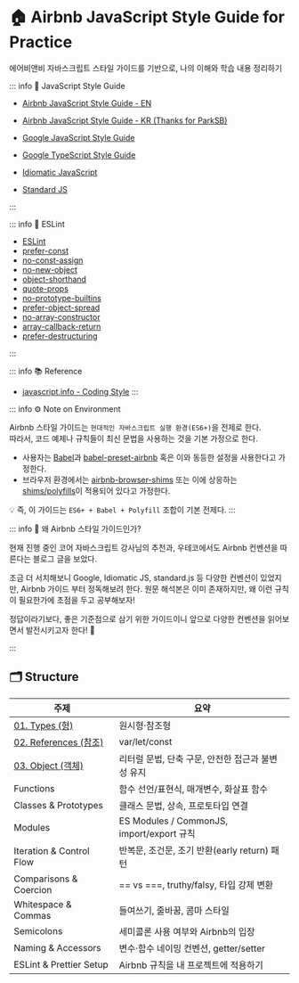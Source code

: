 # 🏠 Airbnb JavaScript Style Guide for Practice

에어비앤비 자바스크립트 스타일 가이드를 기반으로, 나의 이해와 학습 내용 정리하기

::: info 🔖 JavaScript Style Guide

- [Airbnb JavaScript Style Guide - EN](https://github.com/airbnb/javascript)
- [Airbnb JavaScript Style Guide - KR (Thanks for ParkSB)](https://github.com/ParkSB/javascript-style-guide?tab=readme-ov-file)
- [Google JavaScript Style Guide](https://google.github.io/styleguide/jsguide.html)
- [Google TypeScript Style Guide](https://google.github.io/styleguide/tsguide.html)

- [Idiomatic JavaScript](https://github.com/rwaldron/idiomatic.js)
- [Standard JS](https://standardjs.com/)

:::

::: info 🧩 ESLint

- [ESLint](https://eslint.org/)
- [prefer-const](https://eslint.org/docs/latest/rules/prefer-const.html)
- [no-const-assign](https://eslint.org/docs/latest/rules/no-const-assign.html)
- [no-new-object](https://eslint.org/docs/latest/rules/no-new-object.html)
- [object-shorthand](https://eslint.org/docs/latest/rules/object-shorthand.html)
- [quote-props](https://eslint.org/docs/latest/rules/quote-props.html)
- [no-prototype-builtins](https://eslint.org/docs/latest/rules/no-prototype-builtins)
- [prefer-object-spread](https://eslint.org/docs/latest/rules/prefer-object-spread)
- [no-array-constructor](https://eslint.org/docs/latest/rules/no-array-constructor.html)
- [array-callback-return](https://eslint.org/docs/latest/rules/array-callback-return)
- [prefer-destructuring](https://eslint.org/docs/latest/rules/prefer-destructuring)

:::

::: info 📚 Reference

- [javascript.info - Coding Style](https://ko.javascript.info/coding-style)
  :::

::: info ⚙️ Note on Environment

Airbnb 스타일 가이드는 `현대적인 자바스크립트 실행 환경(ES6+)`을 전제로 한다.  
따라서, 코드 예제나 규칙들이 최신 문법을 사용하는 것을 기본 가정으로 한다.

- 사용자는 [Babel](https://babeljs.io/)과 [babel-preset-airbnb](https://www.npmjs.com/package/babel-preset-airbnb) 혹은 이와 동등한 설정을 사용한다고 가정한다.
- 브라우저 환경에서는 [airbnb-browser-shims](https://www.npmjs.com/package/airbnb-browser-shims) 또는 이에 상응하는 [shims/polyfills](https://developer.mozilla.org/ko/docs/Glossary/Polyfill)이 적용되어 있다고 가정한다.

💡 즉, 이 가이드는 `ES6+ + Babel + Polyfill` 조합이 기본 전제다.
:::

::: info 💭 왜 Airbnb 스타일 가이드인가?

현재 진행 중인 코어 자바스크립트 강사님의 추천과, 우테코에서도 Airbnb 컨벤션을 따른다는 블로그 글을 보았다.

조금 더 서치해보니 Google, Idiomatic JS, standard.js 등 다양한 컨벤션이 있었지만, Airbnb 가이드 부터 정독해보려 한다. 원문 해석본은 이미 존재하지만, 왜 이런 규칙이 필요한가에 초점을 두고 공부해보자!

정답이라기보다, 좋은 기준점으로 삼기 위한 가이드이니 앞으로 다양한 컨벤션을 읽어보면서 발전시키고자 한다! 🐛

:::

## 🗂️ Structure

| 주제                                     | 요약                                              |
| ---------------------------------------- | ------------------------------------------------- |
| [01. Types (형)](./01.types)             | 원시형·참조형                                     |
| [02. References (참조)](./02.references) | var/let/const                                     |
| [03. Object (객체)](./03.objects)        | 리터럴 문법, 단축 구문, 안전한 접근과 불변성 유지 |
| Functions                                | 함수 선언/표현식, 매개변수, 화살표 함수           |
| Classes & Prototypes                     | 클래스 문법, 상속, 프로토타입 연결                |
| Modules                                  | ES Modules / CommonJS, import/export 규칙         |
| Iteration & Control Flow                 | 반복문, 조건문, 조기 반환(early return) 패턴      |
| Comparisons & Coercion                   | == vs ===, truthy/falsy, 타입 강제 변환           |
| Whitespace & Commas                      | 들여쓰기, 줄바꿈, 콤마 스타일                     |
| Semicolons                               | 세미콜론 사용 여부와 Airbnb의 입장                |
| Naming & Accessors                       | 변수·함수 네이밍 컨벤션, getter/setter            |
| ESLint & Prettier Setup                  | Airbnb 규칙을 내 프로젝트에 적용하기              |

<br>
